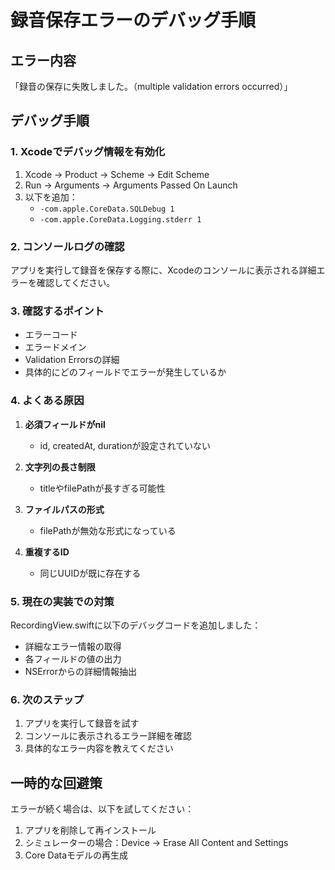 # 録音保存エラーのデバッグ手順

## エラー内容
「録音の保存に失敗しました。（multiple validation errors occurred）」

## デバッグ手順

### 1. Xcodeでデバッグ情報を有効化
1. Xcode → Product → Scheme → Edit Scheme
2. Run → Arguments → Arguments Passed On Launch
3. 以下を追加：
   - `-com.apple.CoreData.SQLDebug 1`
   - `-com.apple.CoreData.Logging.stderr 1`

### 2. コンソールログの確認
アプリを実行して録音を保存する際に、Xcodeのコンソールに表示される詳細エラーを確認してください。

### 3. 確認するポイント
- エラーコード
- エラードメイン
- Validation Errorsの詳細
- 具体的にどのフィールドでエラーが発生しているか

### 4. よくある原因
1. **必須フィールドがnil**
   - id, createdAt, durationが設定されていない
   
2. **文字列の長さ制限**
   - titleやfilePathが長すぎる可能性
   
3. **ファイルパスの形式**
   - filePathが無効な形式になっている
   
4. **重複するID**
   - 同じUUIDが既に存在する

### 5. 現在の実装での対策
RecordingView.swiftに以下のデバッグコードを追加しました：
- 詳細なエラー情報の取得
- 各フィールドの値の出力
- NSErrorからの詳細情報抽出

### 6. 次のステップ
1. アプリを実行して録音を試す
2. コンソールに表示されるエラー詳細を確認
3. 具体的なエラー内容を教えてください

## 一時的な回避策
エラーが続く場合は、以下を試してください：

1. アプリを削除して再インストール
2. シミュレーターの場合：Device → Erase All Content and Settings
3. Core Dataモデルの再生成